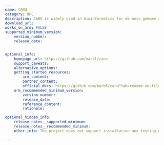```yaml
---
name: CANU
category: HPC
description: CANU is widely used in bioinformatics for de novo genome assembly and is optimized for parallel processing, making it well-suited for use in high-performance computing (HPC) environments.
download_url:
works_on_arm: FALSE
supported_minimum_version:
    version_number:
    release_date:


optional_info:
    homepage_url: https://github.com/marbl/canu
    support_caveats:
    alternative_options:
    getting_started_resources:
        arm_content:
        partner_content:
        official_docs: https://github.com/marbl/canu?tab=readme-ov-file#install
    arm_recommended_minimum_version:
        version_number:
        release_date:
        reference_content:
        rationale:

optional_hidden_info:
    release_notes__supported_minimum:
    release_notes__recommended_minimum:
    other_info: The project does not support installation and testing on the Linux/ARM64 platform. [Issue](https://github.com/marbl/canu/issues/2016) is raised regarding this and was closed. Another issue was opened [here](https://github.com/marbl/canu/issues/2271).

---
```



